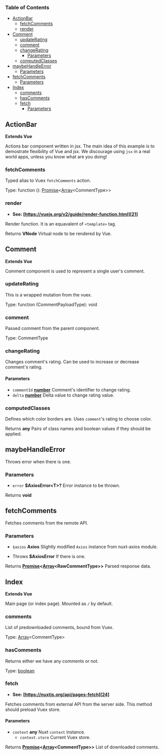 <!-- Generated by documentation.js. Update this documentation by updating the source code. -->

### Table of Contents

-   [ActionBar][1]
    -   [fetchComments][2]
    -   [render][3]
-   [Comment][4]
    -   [updateRating][5]
    -   [comment][6]
    -   [changeRating][7]
        -   [Parameters][8]
    -   [computedClasses][9]
-   [maybeHandleError][10]
    -   [Parameters][11]
-   [fetchComments][12]
    -   [Parameters][13]
-   [Index][14]
    -   [comments][15]
    -   [hasComments][16]
    -   [fetch][17]
        -   [Parameters][18]

## ActionBar

**Extends Vue**

Actions bar component written in jsx.
The main idea of this example is to demostrate flexibility of Vue and jsx.
We discourage using `jsx` in a real world apps,
unless you know what are you doing!

### fetchComments

Typed alias to Vuex `fetchComments` action.

Type: function (): [Promise][19]&lt;[Array][20]&lt;CommentType>>

### render

-   **See: [https://vuejs.org/v2/guide/render-function.html][21]**

Render function. It is an equavalent of `<template>` tag.

Returns **VNode** Virtual node to be rendered by Vue.

## Comment

**Extends Vue**

Comment component is used to represent a single user's comment.

### updateRating

This is a wrapped mutation from the vuex.

Type: function (CommentPayloadType): void

### comment

Passed comment from the parent component.

Type: CommentType

### changeRating

Changes comment's rating.
Can be used to increase or decrease comment's rating.

#### Parameters

-   `commentId` **[number][22]** Comment's identifier to change rating.
-   `delta` **[number][22]** Delta value to change rating value.

### computedClasses

Defines which color borders are.
Uses `comment`'s rating to choose color.

Returns **any** Pairs of class names and boolean values if they should be applied.

## maybeHandleError

Throws error when there is one.

### Parameters

-   `error` **$AxiosError&lt;T>?** Error instance to be thrown.

Returns **void** 

## fetchComments

Fetches comments from the remote API.

### Parameters

-   `$axios` **Axios** Slightly modified `Axios` instance from nuxt-axios module.


-   Throws **$AxiosError** If there is one.

Returns **[Promise][19]&lt;[Array][20]&lt;RawCommentType>>** Parsed response data.

## Index

**Extends Vue**

Main page (or index page).
Mounted as `/` by default.

### comments

List of predownloaded comments, bound from Vuex.

Type: [Array][20]&lt;CommentType>

### hasComments

Returns either we have any comments or not.

Type: [boolean][23]

### fetch

-   **See: [https://nuxtjs.org/api/pages-fetch][24]**

Fetches comments from external API from the server side.
This method should preload Vuex store.

#### Parameters

-   `context` **any** Nuxt `context` instance.
    -   `context.store`  Current Vuex store.

Returns **[Promise][19]&lt;[Array][20]&lt;CommentType>>** List of downloaded comments.

[1]: #actionbar

[2]: #fetchcomments

[3]: #render

[4]: #comment

[5]: #updaterating

[6]: #comment-1

[7]: #changerating

[8]: #parameters

[9]: #computedclasses

[10]: #maybehandleerror

[11]: #parameters-1

[12]: #fetchcomments-1

[13]: #parameters-2

[14]: #index

[15]: #comments

[16]: #hascomments

[17]: #fetch

[18]: #parameters-3

[19]: https://developer.mozilla.org/docs/Web/JavaScript/Reference/Global_Objects/Promise

[20]: https://developer.mozilla.org/docs/Web/JavaScript/Reference/Global_Objects/Array

[21]: https://vuejs.org/v2/guide/render-function.html

[22]: https://developer.mozilla.org/docs/Web/JavaScript/Reference/Global_Objects/Number

[23]: https://developer.mozilla.org/docs/Web/JavaScript/Reference/Global_Objects/Boolean

[24]: https://nuxtjs.org/api/pages-fetch
